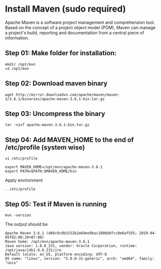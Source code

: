 # Install Maven (sudo required)

Apache Maven is a software project management and comprehension tool. Based on the concept of a project object model (POM), Maven can manage a project's build, reporting and documentation from a central piece of information.

## Step 01: Make folder for installation:

```
mkdir /opt/mvn
cd /opt/mvn
```

## Step 02: Download maven binary

```
wget http://mirror.downloadvn.com/apache/maven/maven-3/3.6.1/binaries/apache-maven-3.6.1-bin.tar.gz
```

## Step 03: Uncompress the binary

```
tar -vzxf apache-maven-3.6.1-bin.tar.gz
```

## Step 04: Add MAVEN_HOME to the end of /etc/profile (system wise)

```
vi /etc/profile

export MAVEN_HOME=/opt/mvn/apache-maven-3.6.1
export PATH=$PATH:$MAVEN_HOME/bin
```

Apply environment

```
. /etc/profile
```

## Step 05: Test if Maven is running

```
mvn -version
```

The output should be

```
Apache Maven 3.6.1 (d66c9c0b3152b2e69ee9bac180bb8fcc8e6af555; 2019-04-05T02:00:29+07:00)
Maven home: /opt/mvn/apache-maven-3.6.1
Java version: 1.8.0_231, vendor: Oracle Corporation, runtime: /opt/java/jdk1.8.0_231/jre
Default locale: en_US, platform encoding: UTF-8
OS name: "linux", version: "5.0.0-31-generic", arch: "amd64", family: "unix"
```